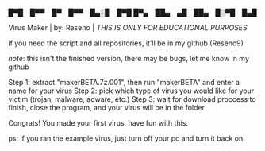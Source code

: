 █▀█ █▀▀ █▀ █▀▀ █▄░█ █▀█
█▀▄ ██▄ ▄█ ██▄ █░▀█ █▄█

Virus Maker | by: Reseno | *THIS IS ONLY FOR EDUCATIONAL PURPOSES*

if you need the script and all repositories, it'll be in my github (Reseno9)

*note*: this isn't the finished version, there may be bugs, let me know in my github

Step 1: extract "makerBETA.7z.001", then run "makerBETA" and enter a name for your virus
Step 2: pick which type of virus you would like for your victim (trojan, malware, adware, etc.)
Step 3: wait for download proccess to finish, close the program, and your virus will be in the folder 

Congrats! You made your first virus, have fun with this.

ps: if you ran the example virus, just turn off your pc and turn it back on.
